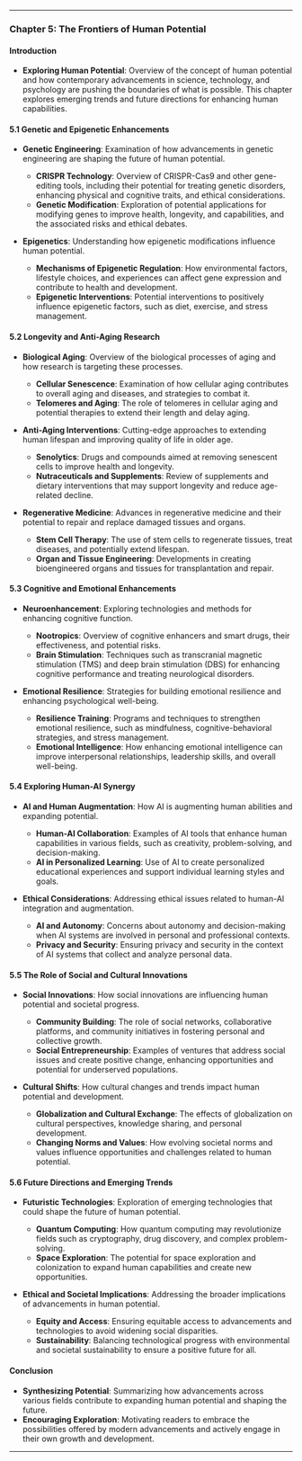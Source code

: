 
---

### **Chapter 5: The Frontiers of Human Potential**

#### **Introduction**
- **Exploring Human Potential**: Overview of the concept of human potential and how contemporary advancements in science, technology, and psychology are pushing the boundaries of what is possible. This chapter explores emerging trends and future directions for enhancing human capabilities.

#### **5.1 Genetic and Epigenetic Enhancements**
- **Genetic Engineering**: Examination of how advancements in genetic engineering are shaping the future of human potential.
  - **CRISPR Technology**: Overview of CRISPR-Cas9 and other gene-editing tools, including their potential for treating genetic disorders, enhancing physical and cognitive traits, and ethical considerations.
  - **Genetic Modification**: Exploration of potential applications for modifying genes to improve health, longevity, and capabilities, and the associated risks and ethical debates.

- **Epigenetics**: Understanding how epigenetic modifications influence human potential.
  - **Mechanisms of Epigenetic Regulation**: How environmental factors, lifestyle choices, and experiences can affect gene expression and contribute to health and development.
  - **Epigenetic Interventions**: Potential interventions to positively influence epigenetic factors, such as diet, exercise, and stress management.

#### **5.2 Longevity and Anti-Aging Research**
- **Biological Aging**: Overview of the biological processes of aging and how research is targeting these processes.
  - **Cellular Senescence**: Examination of how cellular aging contributes to overall aging and diseases, and strategies to combat it.
  - **Telomeres and Aging**: The role of telomeres in cellular aging and potential therapies to extend their length and delay aging.

- **Anti-Aging Interventions**: Cutting-edge approaches to extending human lifespan and improving quality of life in older age.
  - **Senolytics**: Drugs and compounds aimed at removing senescent cells to improve health and longevity.
  - **Nutraceuticals and Supplements**: Review of supplements and dietary interventions that may support longevity and reduce age-related decline.

- **Regenerative Medicine**: Advances in regenerative medicine and their potential to repair and replace damaged tissues and organs.
  - **Stem Cell Therapy**: The use of stem cells to regenerate tissues, treat diseases, and potentially extend lifespan.
  - **Organ and Tissue Engineering**: Developments in creating bioengineered organs and tissues for transplantation and repair.

#### **5.3 Cognitive and Emotional Enhancements**
- **Neuroenhancement**: Exploring technologies and methods for enhancing cognitive function.
  - **Nootropics**: Overview of cognitive enhancers and smart drugs, their effectiveness, and potential risks.
  - **Brain Stimulation**: Techniques such as transcranial magnetic stimulation (TMS) and deep brain stimulation (DBS) for enhancing cognitive performance and treating neurological disorders.

- **Emotional Resilience**: Strategies for building emotional resilience and enhancing psychological well-being.
  - **Resilience Training**: Programs and techniques to strengthen emotional resilience, such as mindfulness, cognitive-behavioral strategies, and stress management.
  - **Emotional Intelligence**: How enhancing emotional intelligence can improve interpersonal relationships, leadership skills, and overall well-being.

#### **5.4 Exploring Human-AI Synergy**
- **AI and Human Augmentation**: How AI is augmenting human abilities and expanding potential.
  - **Human-AI Collaboration**: Examples of AI tools that enhance human capabilities in various fields, such as creativity, problem-solving, and decision-making.
  - **AI in Personalized Learning**: Use of AI to create personalized educational experiences and support individual learning styles and goals.

- **Ethical Considerations**: Addressing ethical issues related to human-AI integration and augmentation.
  - **AI and Autonomy**: Concerns about autonomy and decision-making when AI systems are involved in personal and professional contexts.
  - **Privacy and Security**: Ensuring privacy and security in the context of AI systems that collect and analyze personal data.

#### **5.5 The Role of Social and Cultural Innovations**
- **Social Innovations**: How social innovations are influencing human potential and societal progress.
  - **Community Building**: The role of social networks, collaborative platforms, and community initiatives in fostering personal and collective growth.
  - **Social Entrepreneurship**: Examples of ventures that address social issues and create positive change, enhancing opportunities and potential for underserved populations.

- **Cultural Shifts**: How cultural changes and trends impact human potential and development.
  - **Globalization and Cultural Exchange**: The effects of globalization on cultural perspectives, knowledge sharing, and personal development.
  - **Changing Norms and Values**: How evolving societal norms and values influence opportunities and challenges related to human potential.

#### **5.6 Future Directions and Emerging Trends**
- **Futuristic Technologies**: Exploration of emerging technologies that could shape the future of human potential.
  - **Quantum Computing**: How quantum computing may revolutionize fields such as cryptography, drug discovery, and complex problem-solving.
  - **Space Exploration**: The potential for space exploration and colonization to expand human capabilities and create new opportunities.

- **Ethical and Societal Implications**: Addressing the broader implications of advancements in human potential.
  - **Equity and Access**: Ensuring equitable access to advancements and technologies to avoid widening social disparities.
  - **Sustainability**: Balancing technological progress with environmental and societal sustainability to ensure a positive future for all.

#### **Conclusion**
- **Synthesizing Potential**: Summarizing how advancements across various fields contribute to expanding human potential and shaping the future.
- **Encouraging Exploration**: Motivating readers to embrace the possibilities offered by modern advancements and actively engage in their own growth and development.

---
